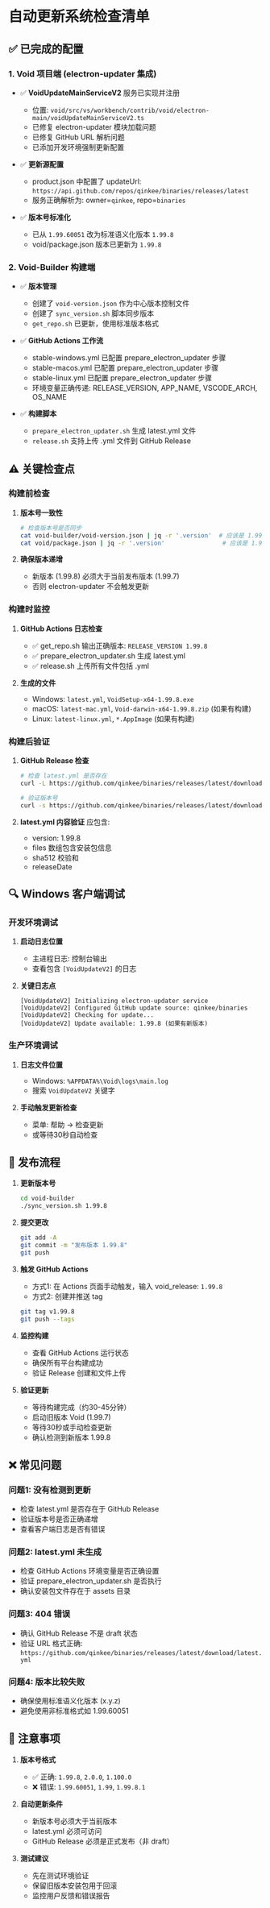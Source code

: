 # 自动更新系统检查清单

## ✅ 已完成的配置

### 1. Void 项目端 (electron-updater 集成)
- ✅ **VoidUpdateMainServiceV2** 服务已实现并注册
  - 位置: `void/src/vs/workbench/contrib/void/electron-main/voidUpdateMainServiceV2.ts`
  - 已修复 electron-updater 模块加载问题
  - 已修复 GitHub URL 解析问题
  - 已添加开发环境强制更新配置

- ✅ **更新源配置**
  - product.json 中配置了 updateUrl: `https://api.github.com/repos/qinkee/binaries/releases/latest`
  - 服务正确解析为: owner=`qinkee`, repo=`binaries`

- ✅ **版本号标准化**
  - 已从 `1.99.60051` 改为标准语义化版本 `1.99.8`
  - void/package.json 版本已更新为 `1.99.8`

### 2. Void-Builder 构建端
- ✅ **版本管理**
  - 创建了 `void-version.json` 作为中心版本控制文件
  - 创建了 `sync_version.sh` 脚本同步版本
  - `get_repo.sh` 已更新，使用标准版本格式

- ✅ **GitHub Actions 工作流**
  - stable-windows.yml 已配置 prepare_electron_updater 步骤
  - stable-macos.yml 已配置 prepare_electron_updater 步骤
  - stable-linux.yml 已配置 prepare_electron_updater 步骤
  - 环境变量正确传递: RELEASE_VERSION, APP_NAME, VSCODE_ARCH, OS_NAME

- ✅ **构建脚本**
  - `prepare_electron_updater.sh` 生成 latest.yml 文件
  - `release.sh` 支持上传 .yml 文件到 GitHub Release

## ⚠️ 关键检查点

### 构建前检查
1. **版本号一致性**
   ```bash
   # 检查版本号是否同步
   cat void-builder/void-version.json | jq -r '.version'  # 应该是 1.99.8
   cat void/package.json | jq -r '.version'                # 应该是 1.99.8
   ```

2. **确保版本递增**
   - 新版本 (1.99.8) 必须大于当前发布版本 (1.99.7)
   - 否则 electron-updater 不会触发更新

### 构建时监控
1. **GitHub Actions 日志检查**
   - ✅ get_repo.sh 输出正确版本: `RELEASE_VERSION 1.99.8`
   - ✅ prepare_electron_updater.sh 生成 latest.yml
   - ✅ release.sh 上传所有文件包括 .yml

2. **生成的文件**
   - Windows: `latest.yml`, `VoidSetup-x64-1.99.8.exe`
   - macOS: `latest-mac.yml`, `Void-darwin-x64-1.99.8.zip` (如果有构建)
   - Linux: `latest-linux.yml`, `*.AppImage` (如果有构建)

### 构建后验证
1. **GitHub Release 检查**
   ```bash
   # 检查 latest.yml 是否存在
   curl -L https://github.com/qinkee/binaries/releases/latest/download/latest.yml
   
   # 验证版本号
   curl -s https://github.com/qinkee/binaries/releases/latest/download/latest.yml | grep version
   ```

2. **latest.yml 内容验证**
   应包含:
   - version: 1.99.8
   - files 数组包含安装包信息
   - sha512 校验和
   - releaseDate

## 🔍 Windows 客户端调试

### 开发环境调试
1. **启动日志位置**
   - 主进程日志: 控制台输出
   - 查看包含 `[VoidUpdateV2]` 的日志

2. **关键日志点**
   ```
   [VoidUpdateV2] Initializing electron-updater service
   [VoidUpdateV2] Configured GitHub update source: qinkee/binaries
   [VoidUpdateV2] Checking for update...
   [VoidUpdateV2] Update available: 1.99.8 (如果有新版本)
   ```

### 生产环境调试
1. **日志文件位置**
   - Windows: `%APPDATA%\Void\logs\main.log`
   - 搜索 `VoidUpdateV2` 关键字

2. **手动触发更新检查**
   - 菜单: 帮助 → 检查更新
   - 或等待30秒自动检查

## 🚀 发布流程

1. **更新版本号**
   ```bash
   cd void-builder
   ./sync_version.sh 1.99.8
   ```

2. **提交更改**
   ```bash
   git add -A
   git commit -m "发布版本 1.99.8"
   git push
   ```

3. **触发 GitHub Actions**
   - 方式1: 在 Actions 页面手动触发，输入 void_release: `1.99.8`
   - 方式2: 创建并推送 tag
   ```bash
   git tag v1.99.8
   git push --tags
   ```

4. **监控构建**
   - 查看 GitHub Actions 运行状态
   - 确保所有平台构建成功
   - 验证 Release 创建和文件上传

5. **验证更新**
   - 等待构建完成（约30-45分钟）
   - 启动旧版本 Void (1.99.7)
   - 等待30秒或手动检查更新
   - 确认检测到新版本 1.99.8

## ❌ 常见问题

### 问题1: 没有检测到更新
- 检查 latest.yml 是否存在于 GitHub Release
- 验证版本号是否正确递增
- 查看客户端日志是否有错误

### 问题2: latest.yml 未生成
- 检查 GitHub Actions 环境变量是否正确设置
- 验证 prepare_electron_updater.sh 是否执行
- 确认安装包文件存在于 assets 目录

### 问题3: 404 错误
- 确认 GitHub Release 不是 draft 状态
- 验证 URL 格式正确: `https://github.com/qinkee/binaries/releases/latest/download/latest.yml`

### 问题4: 版本比较失败
- 确保使用标准语义化版本 (x.y.z)
- 避免使用非标准格式如 1.99.60051

## 📝 注意事项

1. **版本号格式**
   - ✅ 正确: `1.99.8`, `2.0.0`, `1.100.0`
   - ❌ 错误: `1.99.60051`, `1.99`, `1.99.8.1`

2. **自动更新条件**
   - 新版本号必须大于当前版本
   - latest.yml 必须可访问
   - GitHub Release 必须是正式发布（非 draft）

3. **测试建议**
   - 先在测试环境验证
   - 保留旧版本安装包用于回滚
   - 监控用户反馈和错误报告